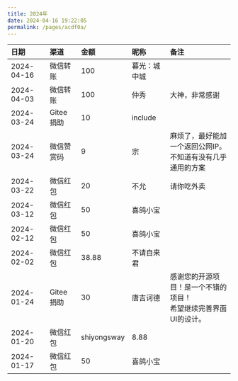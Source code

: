 ```yaml
---
title: 2024年
date: 2024-04-16 19:22:05
permalink: /pages/acdf0a/
---
```



| 日期         | 渠道 | 金额   |昵称| 备注                                    |
|:-----------|:---|:-----|:-|:--------------------------------------|
| 2024-04-16 |微信转账|100|暮光：城中城|                                       |
| 2024-04-03 |微信转账|100|仲秀| 大神，非常感谢                               |
| 2024-03-24 |Gitee捐助|10|include|
| 2024-03-24 |微信赞赏码|9|宗| 麻烦了，最好能加一个返回公网IP。<br/>不知道有没有几乎通用的方案   |
| 2024-03-22 |微信红包|20|不允| 请你吃外卖                                 |
| 2024-03-12 |微信红包|50|喜鸽小宝|
| 2024-02-12 |微信红包|50|喜鸽小宝|
| 2024-02-02 |微信红包|38.88|不请自来君|
| 2024-01-24 |Gitee捐助|30|唐吉诃德| 感谢您的开源项目！是一个不错的项目！<br/>希望继续完善界面UI的设计。 |
| 2024-01-20 |微信红包|shiyongsway|8.88|
| 2024-01-17 |微信红包|50|喜鸽小宝|                                       |
